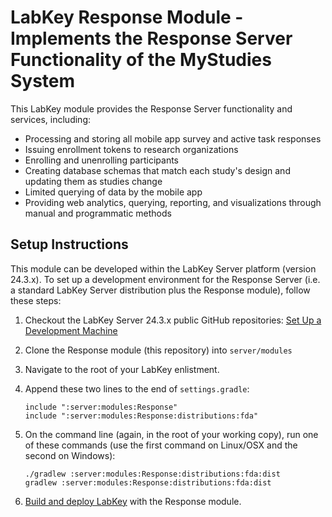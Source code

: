 # LabKey Response Module - Implements the Response Server Functionality of the MyStudies System

This LabKey module provides the Response Server functionality and services, including:

- Processing and storing all mobile app survey and active task responses
- Issuing enrollment tokens to research organizations
- Enrolling and unenrolling participants
- Creating database schemas that match each study's design and updating them as studies change
- Limited querying of data by the mobile app
- Providing web analytics, querying, reporting, and visualizations through manual and programmatic methods

## Setup Instructions

This module can be developed within the LabKey Server platform (version 24.3.x). To set up a development environment for
the Response Server (i.e. a standard LabKey Server distribution plus the Response module), follow these steps:

1. Checkout the LabKey Server 24.3.x public GitHub repositories: [Set Up a Development Machine](https://www.labkey.org/Documentation/22.11/wiki-page.view?name=devMachine)

1. Clone the Response module (this repository) into `server/modules`

1. Navigate to the root of your LabKey enlistment.

1. Append these two lines to the end of `settings.gradle`:
   ```
   include ":server:modules:Response"
   include ":server:modules:Response:distributions:fda"
   ```

1. On the command line (again, in the root of your working copy), run one of these commands (use the first command on 
Linux/OSX and the second on Windows):

    ```
    ./gradlew :server:modules:Response:distributions:fda:dist
    gradlew :server:modules:Response:distributions:fda:dist
    ```

1. [Build and deploy LabKey](https://www.labkey.org/Documentation/22.11/wiki-page.view?name=buildLabKey) with the Response module.
